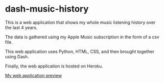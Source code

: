 ﻿# dash-music-history

This is a web application that shows my whole music listening history over the last 4 years. 

The data is gathered using my Apple Music subscription in the form of a csv file.

This web application uses Python, HTML, CSS, and then brought together using Dash.

Finally, the web application is hosted on Heroku.

[My web application preview](https://github.com/Knovarr/dash-music/blob/main/assets/dash-music-dashboard.PNG)
